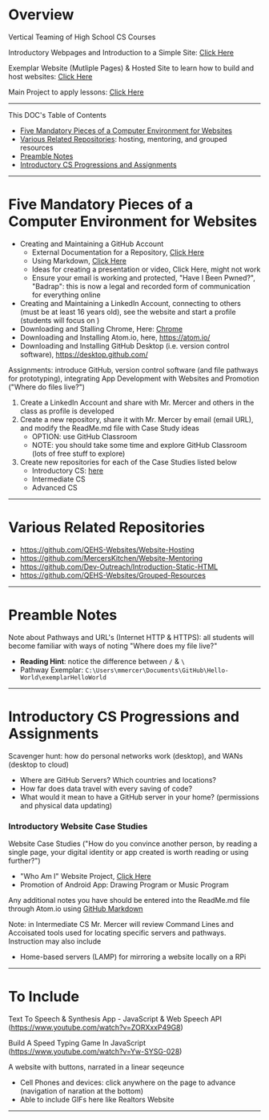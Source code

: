 # Overview
Vertical Teaming of High School CS Courses

Introductory Webpages and Introduction to a Simple Site: <a href="https://github.com/QEHS-Websites/Introductory-HTML">Click Here</a>

Exemplar Website (Mutliple Pages) & Hosted Site to learn how to build and host websites: <a href="https://github.com/QEHS-Websites/LearningHTML.github.io">Click Here</a>

Main Project to apply lessons: <a href="https://github.com/QEHS-Websites/Who-Am-I">Click Here</a>

---

This DOC's Table of Contents
- <a href="https://github.com/QEHS-Websites/Overview#five-mandatory-pieces-of-a-computer-environment-for-websites">Five Mandatory Pieces of a Computer Environment for Websites</a>
- <a href="https://github.com/QEHS-Websites/Overview#various-related-repositories">Various Related Repositories</a>: hosting, mentoring, and grouped resources
- <a href="https://github.com/QEHS-Websites/Overview#preamble-notes">Preamble Notes</a>
- <a href="https://github.com/QEHS-Websites/Overview#introductory-cs-progressions-and-assignments">Introductory CS Progressions and Assignments</a>

---

# Five Mandatory Pieces of a Computer Environment for Websites
- Creating and Maintaining a GitHub Account
  - External Documentation for a Repository, <a href="https://github.com/MercersKitchen/Computer-Science-Planning/tree/master/Projects/Creating%20a%20GitHub%20Repository#general-introduction-to-creating-a-github-repository-and-readmemd-file-1">Click Here</a>
  - Using Markdown, <a href="https://github.com/MercersKitchen/Markdown-ReadMe-Documentation">Click Here</a>
  - Ideas for creating a presentation or video, <a herf="https://github.com/MercersKitchen/Computer-Science-Planning/tree/master/Projects/Introductory%20Presentation%20Guidance">Click Here, might not work</a>
  - Ensure your email is working and protected, "Have I Been Pwned?", "Badrap": this is now a legal and recorded form of communication for everything online
- Creating and Maintaining a LinkedIn Account, connecting to others (must be at least 16 years old), see the website and start a profile (students will focus on )
- Downloading and Stalling Chrome, Here: <A href="https://www.google.com/chrome/">Chrome</a>
- Downloading and Installing Atom.io, here, https://atom.io/
- Downloading and Installing GitHub Desktop (i.e. version control software), https://desktop.github.com/

Assignments: introduce GitHub, version control software (and file pathways for prototyping), integrating App Development with Websites and Promotion ("Where do files live?")
1. Create a LinkedIn Account and share with Mr. Mercer and others in the class as profile is developed
2. Create a new repository, share it with Mr. Mercer by email (email URL), and modify the ReadMe.md file with Case Study ideas
   - OPTION: use GitHub Classroom
   - NOTE: you should take some time and explore GitHub Classroom (lots of free stuff to explore)
3. Create new repositories for each of the Case Studies listed below
   - Introductory CS: <a href="https://github.com/Intro-CS-App-Dev-and-Deploy/Overview#introductory-cs-case-studies">here</a>
   - Intermediate CS
   - Advanced CS

---

# Various Related Repositories
- https://github.com/QEHS-Websites/Website-Hosting
- https://github.com/MercersKitchen/Website-Mentoring
- https://github.com/Dev-Outreach/Introduction-Static-HTML
- https://github.com/QEHS-Websites/Grouped-Resources

---

# Preamble Notes

Note about Pathways and URL's (Internet HTTP & HTTPS): all students will become familiar with ways of noting "Where does my file live?"
- **Reading Hint**: notice the difference between `/` & `\`
- Pathway Exemplar: `C:\Users\mmercer\Documents\GitHub\Hello-World\exemplarHelloWorld`

---

# Introductory CS Progressions and Assignments

Scavenger hunt: how do personal networks work (desktop), and WANs (desktop to cloud)
- Where are GitHub Servers? Which countries and locations?
- How far does data travel with every saving of code?
- What would it mean to have a GitHub server in your home? (permissions and physical data updating)

### Introductory Website Case Studies

Website Case Studies ("How do you convince another person, by reading a single page, your digital identity or app created is worth reading or using further?")
- "Who Am I" Website Project, <a href="https://github.com/QEHS-Websites/Who-Am-I">Click Here</a>
- Promotion of Android App: Drawing Program or Music Program

Any additional notes you have should be entered into the ReadMe.md file through Atom.io using <a href="https://github.com/MercersKitchen/Markdown-ReadMe-Documentation">GitHub Markdown</a>

Note: in Intermediate CS Mr. Mercer will review Command Lines and Accoisated tools used for locating specific servers and pathways. Instruction may also include
- Home-based servers (LAMP) for mirroring a website locally on a RPi

---

# To Include

Text To Speech & Synthesis App - JavaScript & Web Speech API (https://www.youtube.com/watch?v=ZORXxxP49G8)

Build A Speed Typing Game In JavaScript (https://www.youtube.com/watch?v=Yw-SYSG-028)

A website with buttons, narrated in a linear seqeunce
- Cell Phones and devices: click anywhere on the page to advance (navigation of naration at the bottom)
- Able to include GIFs here like Realtors Website

---

